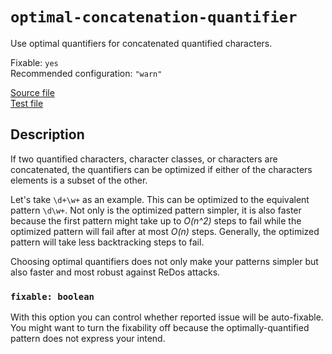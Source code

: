 # `optimal-concatenation-quantifier`

Use optimal quantifiers for concatenated quantified characters.

Fixable: `yes` <br> Recommended configuration: `"warn"`

[Source file](https://github.com/RunDevelopment/eslint-plugin-clean-regex/blob/master/lib/rules/optimal-concatenation-quantifier.js) <br> [Test file](https://github.com/RunDevelopment/eslint-plugin-clean-regex/blob/master/tests/lib/rules/optimal-concatenation-quantifier.js)


## Description

If two quantified characters, character classes, or characters are concatenated, the quantifiers can be optimized if either of the characters elements is a subset of the other.

Let's take `\d+\w+` as an example.
This can be optimized to the equivalent pattern `\d\w+`.
Not only is the optimized pattern simpler, it is also faster because the first pattern might take up to _O(n^2)_ steps to fail while the optimized pattern will fail after at most _O(n)_ steps.
Generally, the optimized pattern will take less backtracking steps to fail.

Choosing optimal quantifiers does not only make your patterns simpler but also faster and most robust against ReDos attacks.

### `fixable: boolean`

With this option you can control whether reported issue will be auto-fixable.
You might want to turn the fixability off because the optimally-quantified pattern does not express your intend.
